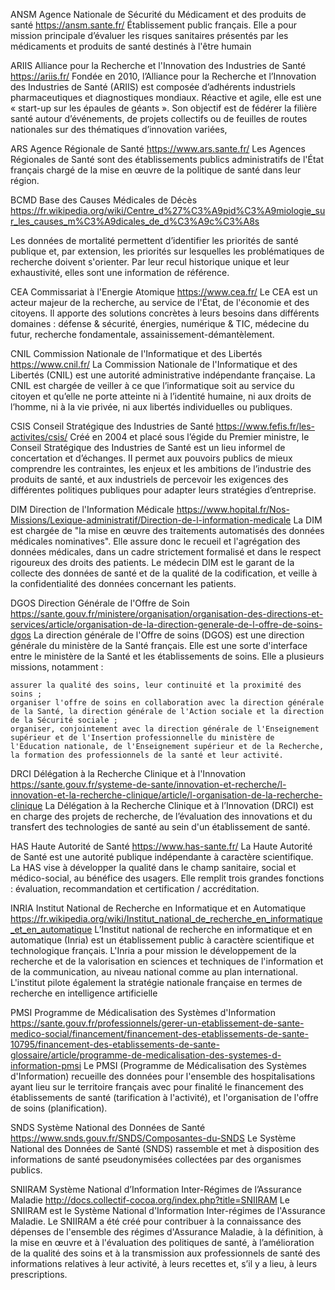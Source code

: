 

ANSM	Agence Nationale de Sécurité du Médicament et des produits de santé
https://ansm.sante.fr/
Établissement public français. Elle a pour mission principale d’évaluer les risques sanitaires présentés par les médicaments et produits de santé destinés à l'être humain

ARIIS	Alliance pour la Recherche et l'Innovation des Industries de Santé
https://ariis.fr/
Fondée en 2010, l’Alliance pour la Recherche et l’Innovation des Industries de Santé (ARIIS) est composée d’adhérents industriels pharmaceutiques et diagnostiques mondiaux. Réactive et agile, elle est une « start-up sur les épaules de géants ». Son objectif est de fédérer la filière santé autour d’événements, de projets collectifs ou de feuilles de routes nationales sur des thématiques d’innovation variées, 

ARS	Agence Régionale de Santé
https://www.ars.sante.fr/
Les Agences Régionales de Santé sont des établissements publics administratifs de l'État français chargé de la mise en œuvre de la politique de santé dans leur région.

BCMD	Base des Causes Médicales de Décès
https://fr.wikipedia.org/wiki/Centre_d%27%C3%A9pid%C3%A9miologie_sur_les_causes_m%C3%A9dicales_de_d%C3%A9c%C3%A8s

Les données de mortalité permettent d’identifier les priorités de santé publique et, par extension, les priorités sur lesquelles les problématiques de recherche doivent s'orienter. Par leur recul historique unique et leur exhaustivité, elles sont une information de référence.

CEA	Commissariat à l'Energie Atomique 
https://www.cea.fr/
Le CEA est un acteur majeur de la recherche, au service de l'État, de l'économie et des citoyens. Il apporte des solutions concrètes à leurs besoins dans différents domaines : défense & sécurité, énergies, numérique & TIC, médecine du futur, recherche fondamentale, assainissement-démantèlement.

CNIL	Commission Nationale de l'Informatique et des Libertés
https://www.cnil.fr/
La Commission Nationale de l'Informatique et des Libertés (CNIL) est une autorité administrative indépendante française. La CNIL est chargée de veiller à ce que l’informatique soit au service du citoyen et qu’elle ne porte atteinte ni à l’identité humaine, ni aux droits de l’homme, ni à la vie privée, ni aux libertés individuelles ou publiques. 

CSIS	Conseil Stratégique des Industries de Santé
https://www.fefis.fr/les-activites/csis/
Créé en 2004 et placé sous l’égide du Premier ministre, le Conseil Stratégique des Industries de Santé est un lieu informel de concertation et d’échanges. II permet aux pouvoirs publics de mieux comprendre les contraintes, les enjeux et les ambitions de l’industrie des produits de santé, et aux industriels de percevoir les exigences des différentes politiques publiques pour adapter leurs stratégies d’entreprise.

DIM	Direction de l'Information Médicale
https://www.hopital.fr/Nos-Missions/Lexique-administratif/Direction-de-l-information-medicale
La DIM est chargée de "la mise en œuvre des traitements automatisés des données médicales nominatives". Elle assure donc le recueil et l'agrégation des données médicales, dans un cadre strictement formalisé et dans le respect rigoureux des droits des patients.
Le médecin DIM est le garant de la collecte des données de santé et de la qualité de la codification, et veille à la confidentialité des données concernant les patients.

DGOS	Direction Générale de l'Offre de Soin
https://sante.gouv.fr/ministere/organisation/organisation-des-directions-et-services/article/organisation-de-la-direction-generale-de-l-offre-de-soins-dgos
La direction générale de l'Offre de soins (DGOS) est une direction générale du ministère de la Santé français. Elle est une sorte d'interface entre le ministère de la Santé et les établissements de soins. Elle a plusieurs missions, notamment :

    assurer la qualité des soins, leur continuité et la proximité des soins ;
    organiser l'offre de soins en collaboration avec la direction générale de la Santé, la direction générale de l'Action sociale et la direction de la Sécurité sociale ;
    organiser, conjointement avec la direction générale de l'Enseignement supérieur et de l'Insertion professionnelle du ministère de l'Éducation nationale, de l'Enseignement supérieur et de la Recherche, la formation des professionnels de la santé et leur activité.

DRCI	Délégation à la Recherche Clinique et à l'Innovation
https://sante.gouv.fr/systeme-de-sante/innovation-et-recherche/l-innovation-et-la-recherche-clinique/article/l-organisation-de-la-recherche-clinique
La Délégation à la Recherche
Clinique et à l’Innovation (DRCI) est en charge des projets de recherche, de l’évaluation des innovations et du transfert des technologies de santé au sein d'un établissement de santé.

HAS	Haute Autorité de Santé
https://www.has-sante.fr/
La Haute Autorité de Santé est une autorité publique indépendante à caractère scientifique. La HAS vise à développer la qualité dans le champ sanitaire, social et médico-social, au bénéfice des usagers. Elle remplit trois grandes fonctions : évaluation, recommandation et certification / accréditation.

INRIA	Institut National de Recherche en Informatique et en Automatique
https://fr.wikipedia.org/wiki/Institut_national_de_recherche_en_informatique_et_en_automatique
L’Institut national de recherche en informatique et en automatique (Inria) est un établissement public à caractère scientifique et technologique français.
L'Inria a pour mission le développement de la recherche et de la valorisation en sciences et techniques de l'information et de la communication, au niveau national comme au plan international. L'institut pilote également la stratégie nationale française en termes de recherche en intelligence artificielle

PMSI	Programme de Médicalisation des Systèmes d'Information
https://sante.gouv.fr/professionnels/gerer-un-etablissement-de-sante-medico-social/financement/financement-des-etablissements-de-sante-10795/financement-des-etablissements-de-sante-glossaire/article/programme-de-medicalisation-des-systemes-d-information-pmsi
Le PMSI (Programme de Médicalisation des Systèmes d'Information) recueille des données pour l'ensemble des hospitalisations ayant lieu sur le territoire français avec pour finalité le financement des établissements de santé (tarification à l'activité), et l'organisation de l'offre de soins (planification).

SNDS	Système National des Données de Santé
https://www.snds.gouv.fr/SNDS/Composantes-du-SNDS
Le Système National des Données de Santé (SNDS) rassemble et met à disposition des informations de santé pseudonymisées collectées par des organismes publics.

SNIIRAM	Système National d’Information Inter-Régimes de l’Assurance Maladie
http://docs.collectif-cocoa.org/index.php?title=SNIIRAM
Le SNIIRAM est le Système National d'Information Inter-régimes de l'Assurance Maladie. Le SNIIRAM a été créé pour contribuer à la connaissance des dépenses de l'ensemble des régimes d'Assurance Maladie, à la définition, à la mise en œuvre et à l'évaluation des politiques de santé, à l’amélioration de la qualité des soins et à la transmission aux professionnels de santé des informations relatives à leur activité, à leurs recettes et, s’il y a lieu, à leurs prescriptions.